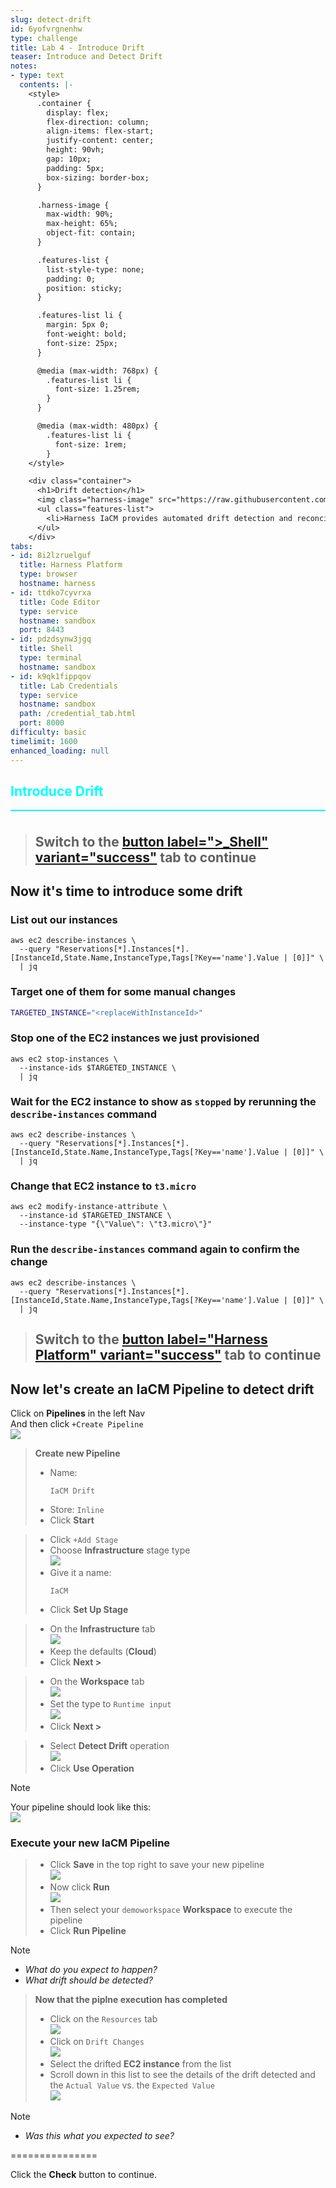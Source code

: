 ```yaml
---
slug: detect-drift
id: 6yofvrgnenhw
type: challenge
title: Lab 4 - Introduce Drift
teaser: Introduce and Detect Drift
notes:
- type: text
  contents: |-
    <style>
      .container {
        display: flex;
        flex-direction: column;
        align-items: flex-start;
        justify-content: center;
        height: 90vh;
        gap: 10px;
        padding: 5px;
        box-sizing: border-box;
      }

      .harness-image {
        max-width: 90%;
        max-height: 65%;
        object-fit: contain;
      }

      .features-list {
        list-style-type: none;
        padding: 0;
        position: sticky;
      }

      .features-list li {
        margin: 5px 0;
        font-weight: bold;
        font-size: 25px;
      }

      @media (max-width: 768px) {
        .features-list li {
          font-size: 1.25rem;
        }
      }

      @media (max-width: 480px) {
        .features-list li {
          font-size: 1rem;
        }
    </style>

    <div class="container">
      <h1>Drift detection</h1>
      <img class="harness-image" src="https://raw.githubusercontent.com/harness-community/field-workshops/harness-se/assets/images/iac_drift_detection.png">
      <ul class="features-list">
        <li>Harness IaCM provides automated drift detection and reconciliation, preventing discrepancies between desired and actual state, ensuring git is the single source of truth for infrastructure changes.</li>
      </ul>
    </div>
tabs:
- id: 8i2lzruelguf
  title: Harness Platform
  type: browser
  hostname: harness
- id: ttdko7cyvrxa
  title: Code Editor
  type: service
  hostname: sandbox
  port: 8443
- id: pdzdsynw3jgq
  title: Shell
  type: terminal
  hostname: sandbox
- id: k9qk1fippqov
  title: Lab Credentials
  type: service
  hostname: sandbox
  path: /credential_tab.html
  port: 8000
difficulty: basic
timelimit: 1600
enhanced_loading: null
---
```


<style type="text/css" rel="stylesheet">
hr.cyan { background-color: cyan; color: cyan; height: 2px; margin-bottom: -10px; }
h2.cyan { color: cyan; }
</style><h2 class="cyan">Introduce Drift</h2>
<hr class="cyan">
<br>

> ## Switch to the [button label=">_Shell" variant="success"](tab-2) tab to continue

## Now it's time to introduce some drift

### List out our instances
```bash,run
aws ec2 describe-instances \
  --query "Reservations[*].Instances[*].[InstanceId,State.Name,InstanceType,Tags[?Key=='name'].Value | [0]]" \
  | jq
```

### Target one of them for some manual changes
```bash
TARGETED_INSTANCE="<replaceWithInstanceId>"
```

### Stop one of the EC2 instances we just provisioned
```bash,run
aws ec2 stop-instances \
  --instance-ids $TARGETED_INSTANCE \
  | jq
```

### Wait for the EC2 instance to show as `stopped` by rerunning the `describe-instances` command
```bash,run
aws ec2 describe-instances \
  --query "Reservations[*].Instances[*].[InstanceId,State.Name,InstanceType,Tags[?Key=='name'].Value | [0]]" \
  | jq
```

### Change that EC2 instance to `t3.micro`
```bash,run
aws ec2 modify-instance-attribute \
  --instance-id $TARGETED_INSTANCE \
  --instance-type "{\"Value\": \"t3.micro\"}"
```

### Run the `describe-instances` command again to confirm the change
```bash,run
aws ec2 describe-instances \
  --query "Reservations[*].Instances[*].[InstanceId,State.Name,InstanceType,Tags[?Key=='name'].Value | [0]]" \
  | jq
```

> ## Switch to the [button label="Harness Platform" variant="success"](tab-0) tab to continue

## Now let's create an IaCM Pipeline to detect drift
Click on **Pipelines** in the left Nav <br>
And then click `+Create Pipeline` <br>
![](https://raw.githubusercontent.com/harness-community/field-workshops/harness-se/assets/images/pipeline_create.png)

> **Create new Pipeline**
> - Name: <pre>`IaCM Drift`</pre>
> - Store: `Inline`
> - Click **Start**

> - Click `+Add Stage` <br>
> - Choose **Infrastructure** stage type \
>     ![](https://raw.githubusercontent.com/harness-community/field-workshops/harness-se/se-workshop-iacm/assets/images/iacm_pipeline_stage.png)
> - Give it a name: <pre>`IaCM`</pre>
> - Click **Set Up Stage**

> - On the  **Infrastructure** tab \
>     ![](https://raw.githubusercontent.com/harness-community/field-workshops/harness-se/assets/images/pipeline_tab_infrastructure.png)
> - Keep the defaults (**Cloud**)
> - Click **Next >**

> - On the **Workspace** tab \
>     ![](https://raw.githubusercontent.com/harness-community/field-workshops/harness-se/assets/images/pipeline_tab_workspace.png)
> - Set the type to `Runtime input` \
>     ![](https://raw.githubusercontent.com/harness-community/field-workshops/harness-se/assets/images/pipeline_workspace_runtime_input.png)
> - Click **Next >**

> - Select **Detect Drift** operation \
>     ![](https://raw.githubusercontent.com/harness-community/field-workshops/harness-se/se-workshop-iacm/assets/images/iacm_drift_step.png)
> - Click **Use Operation**

> [!NOTE]
> Your pipeline should look like this: \
>     ![](https://raw.githubusercontent.com/harness-community/field-workshops/harness-se/se-workshop-iacm/assets/images/full_pipeline_iacm_drift.png)

### Execute your new IaCM Pipeline
> - Click **Save** in the top right to save your new pipeline \
>     ![](https://raw.githubusercontent.com/harness-community/field-workshops/harness-se/assets/images/pipeline_save.png)
> - Now click **Run** \
>     ![](https://raw.githubusercontent.com/harness-community/field-workshops/harness-se/assets/images/pipeline_run.png)
> - Then select your `demoworkspace` **Workspace** to execute the pipeline
> - Click **Run Pipeline**

> [!NOTE]
> - *What do you expect to happen?*
> - *What drift should be detected?*

> **Now that the piplne execution has completed**
> - Click on the `Resources` tab \
>     ![](https://raw.githubusercontent.com/harness-community/field-workshops/harness-se/se-workshop-iacm/assets/images/iacm_drift_resources.png)
> - Click on `Drift Changes` \
>     ![](https://raw.githubusercontent.com/harness-community/field-workshops/harness-se/se-workshop-iacm/assets/images/iacm_drift_changes.png)
> - Select the drifted **EC2 instance** from the list
> - Scroll down in this list to see the details of the drift detected and the `Actual Value` vs. the `Expected Value` \
>     ![](https://raw.githubusercontent.com/harness-community/field-workshops/harness-se/se-workshop-iacm/assets/images/iacm_drift_details.png)

> [!NOTE]
> - *Was this what you expected to see?*

===============

Click the **Check** button to continue.
